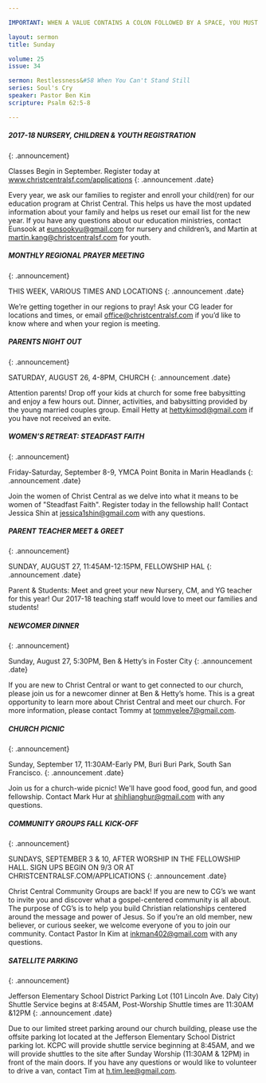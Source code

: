 ```yaml
---

IMPORTANT: WHEN A VALUE CONTAINS A COLON FOLLOWED BY A SPACE, YOU MUST USE &#58;

layout: sermon
title: Sunday

volume: 25
issue: 34

sermon: Restlessness&#58 When You Can't Stand Still
series: Soul's Cry 
speaker: Pastor Ben Kim
scripture: Psalm 62:5-8

---
```


##### 2017-18 NURSERY, CHILDREN & YOUTH REGISTRATION
{: .announcement}

Classes Begin in September. Register today at www.christcentralsf.com/applications
{: .announcement .date}

Every year, we ask our families to register and enroll your child(ren) for our education program at Christ Central. This helps us have the most updated information about your family and helps us reset our email list for the new year. If you have any questions about our education ministries, contact Eunsook at eunsookyu@gmail.com for nursery and children’s, and Martin at martin.kang@christcentralsf.com for youth. 

##### MONTHLY REGIONAL PRAYER MEETING
{: .announcement}

THIS WEEK, VARIOUS TIMES AND LOCATIONS
{: .announcement .date}

We’re getting together in our regions to pray! Ask your CG leader for locations and times, or email office@christcentralsf.com if you’d like to know where and when your region is meeting.

##### PARENTS NIGHT OUT
{: .announcement}

SATURDAY, AUGUST 26, 4-8PM, CHURCH
{: .announcement .date}

Attention parents! Drop off your kids at church for some free babysitting and enjoy a few hours out. Dinner, activities, and babysitting provided by the young married couples group. Email Hetty at hettykimod@gmail.com if you have not received an evite.

##### WOMEN’S RETREAT: STEADFAST FAITH
{: .announcement}

Friday-Saturday, September 8-9, YMCA Point Bonita in Marin Headlands
{: .announcement .date}

Join the women of Christ Central as we delve into what it means to be women of "Steadfast Faith". Register today in the fellowship hall! Contact Jessica Shin at jessica1shin@gmail.com with any questions.

##### PARENT TEACHER MEET & GREET
{: .announcement}

SUNDAY, AUGUST 27, 11:45AM-12:15PM, FELLOWSHIP HAL
{: .announcement .date}

Parent & Students: Meet and greet your new Nursery, CM, and YG teacher for this year! Our 2017-18 teaching staff would love to meet our families and students!  

##### NEWCOMER DINNER
{: .announcement}

Sunday, August 27, 5:30PM, Ben & Hetty’s in Foster City
{: .announcement .date}

If you are new to Christ Central or want to get connected to our church, please join us for a newcomer dinner at Ben & Hetty’s home. This is a great opportunity to learn more about Christ Central and meet our church. For more information, please contact Tommy at tommyelee7@gmail.com.

##### CHURCH PICNIC
{: .announcement}

Sunday, September 17, 11:30AM-Early PM, Buri Buri Park, South San Francisco.
{: .announcement .date}

Join us for a church-wide picnic! We'll have good food, good fun, and good fellowship. Contact Mark Hur at shihlianghur@gmail.com with any questions. 

##### COMMUNITY GROUPS FALL KICK-OFF
{: .announcement}

SUNDAYS, SEPTEMBER 3 & 10, AFTER WORSHIP IN THE FELLOWSHIP HALL. SIGN UPS BEGIN ON 9/3 OR AT CHRISTCENTRALSF.COM/APPLICATIONS
{: .announcement .date}

Christ Central Community Groups are back! If you are new to CG’s we want to invite you and discover what a gospel-centered community is all about. The purpose of CG’s is to help you build Christian relationships centered around the message and power of Jesus. So if you’re an old member, new believer, or curious seeker, we welcome everyone of you to join our community. Contact Pastor In Kim at inkman402@gmail.com with any questions.

##### SATELLITE PARKING
{: .announcement}

Jefferson Elementary School District Parking Lot (101 Lincoln Ave. Daly City)
Shuttle Service begins at 8:45AM, Post-Worship Shuttle times are 11:30AM &12PM
{: .announcement .date}

Due to our limited street parking around our church building, please use the offsite parking lot located at the Jefferson Elementary School District parking lot. KCPC will provide shuttle service beginning at 8:45AM, and we will provide shuttles to the site after Sunday Worship (11:30AM & 12PM) in front of the main doors. If you have any questions or would like to volunteer to drive a van, contact Tim at h.tim.lee@gmail.com.